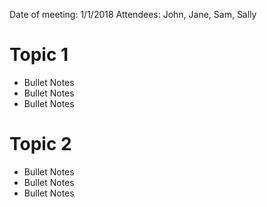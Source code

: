 <!-- TITLE: Notes Template -->
<!-- SUBTITLE: An example of how you might document meeting notes -->

Date of meeting: 1/1/2018
Attendees: John, Jane, Sam, Sally

# Topic 1
* Bullet Notes
* Bullet Notes
* Bullet Notes

# Topic 2
* Bullet Notes
* Bullet Notes
* Bullet Notes

